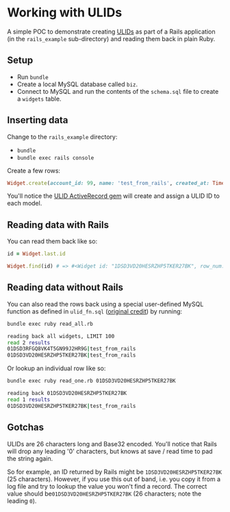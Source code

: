 # Working with ULIDs

A simple POC to demonstrate creating [ULIDs](https://github.com/ulid/spec) as part of a Rails application (in the `rails_example` sub-directory) and reading them back in plain Ruby.

## Setup

* Run `bundle`
* Create a local MySQL database called `biz`.
* Connect to MySQL and run the contents of the `schema.sql` file to create a `widgets` table.

## Inserting data

Change to the `rails_example` directory:

* `bundle`
* `bundle exec rails console`

Create a few rows:

```ruby
Widget.create(account_id: 99, name: 'test_from_rails', created_at: Time.now)
```

You'll notice the [ULID ActiveRecord gem](https://github.com/k2nr/ulid-rails) will create and assign a ULID ID to each model.

## Reading data with Rails

You can read them back like so:

```ruby
id = Widget.last.id

Widget.find(id) # => #<Widget id: "1DSD3VD20HESRZHP5TKER27BK", row_num: 62, account_id: 99, ...>
```

## Reading data without Rails

You can also read the rows back using a special user-defined MySQL function as defined in `ulid_fn.sql` ([original credit](https://gist.github.com/kenji4569/47ce8bbd6bef7b85ba1f97e018f34cf3)) by running:

```bash
bundle exec ruby read_all.rb

reading back all widgets, LIMIT 100
read 2 results
01DSD3RFGQ8VK4T5GN99J2HR9G|test_from_rails
01DSD3VD20HESRZHP5TKER27BK|test_from_rails
```

Or lookup an individual row like so:

```bash
bundle exec ruby read_one.rb 01DSD3VD20HESRZHP5TKER27BK

reading back 01DSD3VD20HESRZHP5TKER27BK
read 1 results
01DSD3VD20HESRZHP5TKER27BK|test_from_rails
```

## Gotchas

ULIDs are 26 characters long and Base32 encoded. You'll notice that Rails will drop any leading '0' characters, but knows at save / read time to pad the string again.

So for example, an ID returned by Rails might be `1DSD3VD20HESRZHP5TKER27BK` (25 characters). However, if you use this out of band, i.e. you copy it from a log file and try to lookup the value you won't find a record. The correct value should be`01DSD3VD20HESRZHP5TKER27BK` (26 characters; note the leading `0`).
